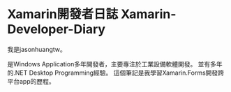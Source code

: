 # Xamarin開發者日誌 Xamarin-Developer-Diary

我是jasonhuangtw。

是Windows Application多年開發者，主要專注於工業設備軟體開發。
並有多年的.NET Desktop Programming經驗。
這個筆記是我學習Xamarin.Forms開發跨平台app的歷程。

